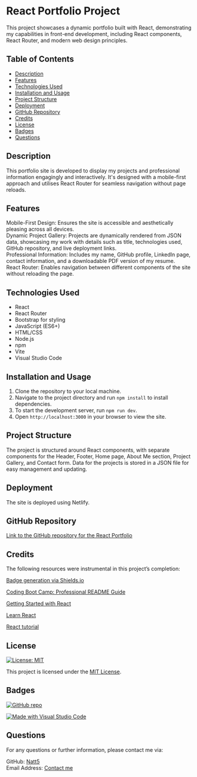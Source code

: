 
# React Portfolio Project

This project showcases a dynamic portfolio built with React, demonstrating my capabilities in front-end development, including React components, React Router, and modern web design principles.

## Table of Contents

- [Description](#description)
- [Features](#features)
- [Technologies Used](#technologies-used)
- [Installation and Usage](#installation-and-usage)
- [Project Structure](#project-structure)
- [Deployment](#deployment)
- [GitHub Repository](#github-repository)
- [Credits](#credits)
- [License](#license)
- [Badges](#badges)
- [Questions](#questions)

## Description

This portfolio site is developed to display my projects and professional information engagingly and interactively. It's designed with a mobile-first approach and utilises React Router for seamless navigation without page reloads.

## Features

Mobile-First Design: Ensures the site is accessible and aesthetically pleasing across all devices.  
Dynamic Project Gallery: Projects are dynamically rendered from JSON data, showcasing my work with details such as title, technologies used, GitHub repository, and live deployment links.  
Professional Information: Includes my name, GitHub profile, LinkedIn page, contact information, and a downloadable PDF version of my resume.  
React Router: Enables navigation between different components of the site without reloading the page.

## Technologies Used

- React
- React Router
- Bootstrap for styling
- JavaScript (ES6+)
- HTML/CSS
- Node.js
- npm
- Vite
- Visual Studio Code

## Installation and Usage

1. Clone the repository to your local machine.
2. Navigate to the project directory and run `npm install` to install dependencies.
3. To start the development server, run `npm run dev`.
4. Open `http://localhost:3000` in your browser to view the site.

## Project Structure

The project is structured around React components, with separate components for the Header, Footer, Home page, About Me section, Project Gallery, and Contact form. Data for the projects is stored in a JSON file for easy management and updating.

## Deployment

The site is deployed using Netlify.

## GitHub Repository

[Link to the GitHub repository for the React Portfolio](https://github.com/Natt5/challenge13-react-portfolio/tree/main)

## Credits

The following resources were instrumental in this project’s completion:

[Badge generation via Shields.io](https://shields.io/)

[Coding Boot Camp: Professional README Guide](https://coding-boot-camp.github.io/full-stack/github/professional-readme-guide)  

[Getting Started with React](https://developer.mozilla.org/en-US/docs/Learn/Tools_and_testing/Client-side_JavaScript_frameworks/React_getting_started)

[Learn React](https://react.dev/learn)

[React tutorial](https://www.w3schools.com/REACT/DEFAULT.ASP)

## License

[![License: MIT](https://img.shields.io/badge/License-MIT-yellow.svg)](https://opensource.org/licenses/MIT)

This project is licensed under the [MIT License](https://opensource.org/licenses/MIT).

## Badges

[![GitHub repo](https://img.shields.io/badge/GitHub-Repository-blue.svg)](https://github.com/Natt5/challenge11-professional-README-generator)

[![Made with Visual Studio Code](https://img.shields.io/badge/Made%20with-Visual%20Studio%20Code-1f425f.svg)](https://code.visualstudio.com/)

## Questions

For any questions or further information, please contact me via:

GitHub: [Natt5](https://github.com/Natt5)  
Email Address: [Contact me](mailto:contactmeviagithub@gmail.com)